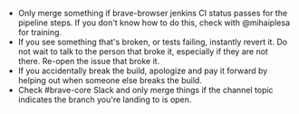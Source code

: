 - Only merge something if brave-browser jenkins CI status passes for the pipeline steps. If you don't know how to do this, check with @mihaiplesa for training.
- If you see something that's broken, or tests failing, instantly revert it. Do not wait to talk to the person that broke it, especially if they are not there.  Re-open the issue that broke it.
- If you accidentally break the build, apologize and pay it forward by helping out when someone else breaks the build.
- Check #brave-core Slack and only merge things if the channel topic indicates the branch you're landing to is open.